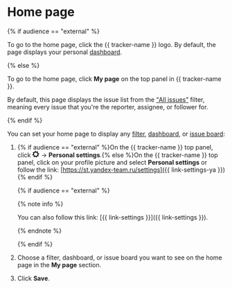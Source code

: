 # Home page

{% if audience == "external" %}

To go to the home page, click the {{ tracker-name }} logo. By default, the page displays your personal [dashboard](dashboard.md).

{% else %}

To go to the home page, click **My page** on the top panel in {{ tracker-name }}.
																																						  
By default, this page displays the issue list from the [<q>All issues</q>](my-tickets.md) filter, meaning every issue that you're the reporter, assignee, or follower for.

{% endif %}	
	   
You can set your home page to display any [filter](filters.md), [dashboard](dashboard.md), or [issue board](../manager/create-agile-board.md):

1. {% if audience == "external" %}On the {{ tracker-name }} top panel, click ![](../../_assets/tracker/tracker-settings.png) → **Personal settings**.{% else %}On the {{ tracker-name }} top panel, click on your profile picture and select **Personal settings** or follow the link: [https://st.yandex-team.ru/settings]({{ link-settings-ya }}){% endif %}

    {% if audience == "external" %}

    {% note info %}

    You can also follow this link: [{{ link-settings }}]({{ link-settings }}).

    {% endnote %}

    {% endif %}

1. Choose a filter, dashboard, or issue board you want to see on the home page in the **My page** section.

1. Click **Save**.
